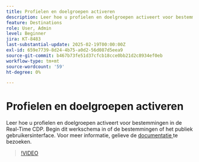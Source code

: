 ```yaml
---
title: Profielen en doelgroepen activeren
description: Leer hoe u profielen en doelgroepen activeert voor bestemmingen in de Real-Time CDP.
feature: Destinations
role: User, Admin
level: Beginner
jira: KT-8483
last-substantial-update: 2025-02-19T00:00:00Z
exl-id: 659e7739-8d24-4b75-a0d2-56d087d5eea9
source-git-commit: b467b73fe51d37cfcb18cce0bb21d2c8934ef0eb
workflow-type: tm+mt
source-wordcount: '59'
ht-degree: 0%

---
```


# Profielen en doelgroepen activeren

Leer hoe u profielen en doelgroepen activeert voor bestemmingen in de Real-Time CDP.  Begin dit werkschema in of de bestemmingen of het publiek gebruikersinterface. Voor meer informatie, gelieve de [ documentatie ](https://experienceleague.adobe.com/nl/docs/experience-platform/destinations/ui/activate/activation-overview) te bezoeken.

>[!VIDEO](https://video.tv.adobe.com/v/3445816/?learn=on&enablevpops&captions=dut)

